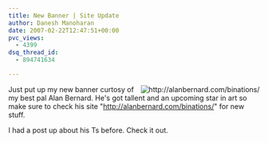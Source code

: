 ```yaml
---
title: New Banner | Site Update
author: Danesh Manoharan
date: 2007-02-22T12:47:51+00:00
pvc_views:
  - 4399
dsq_thread_id:
  - 894741634

---
```

[<img src="/wp-content/uploads/2007/02/alanbernard-robot.gif" title="http://alanbernard.com/binations/" alt="http://alanbernard.com/binations/" align="right" />][1]Just put up my new banner curtosy of my best pal Alan Bernard. He's got tallent and an upcoming star in art so make sure to check his site "http://alanbernard.com/binations/" for new stuff. 

I had a post up about his Ts before. Check it out.

 [1]: /wp-content/uploads/2007/02/alanbernard-robot.gif "http://alanbernard.com/binations/"